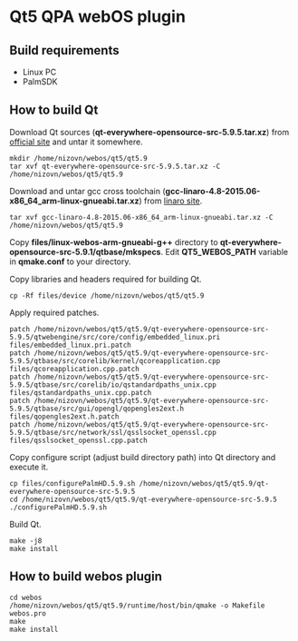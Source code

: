 Qt5 QPA webOS plugin
====================

Build requirements
------------------
- Linux PC
- PalmSDK

How to build Qt
---------------

Download Qt sources (**qt-everywhere-opensource-src-5.9.5.tar.xz**) from [official site](http://download.qt.io/official_releases/qt/5.9/5.9.5/single/) and untar it somewhere.

    mkdir /home/nizovn/webos/qt5/qt5.9
    tar xvf qt-everywhere-opensource-src-5.9.5.tar.xz -C /home/nizovn/webos/qt5/qt5.9

Download and untar gcc cross toolchain (**gcc-linaro-4.8-2015.06-x86\_64\_arm-linux-gnueabi.tar.xz**) from [linaro site](https://releases.linaro.org/archive/15.06/components/toolchain/binaries/4.8/arm-linux-gnueabi/).

    tar xvf gcc-linaro-4.8-2015.06-x86_64_arm-linux-gnueabi.tar.xz -C /home/nizovn/webos/qt5/qt5.9
Copy **files/linux-webos-arm-gnueabi-g++** directory to **qt-everywhere-opensource-src-5.9.1/qtbase/mkspecs**. Edit **QT5\_WEBOS\_PATH** variable in **qmake.conf** to your directory.

Copy libraries and headers required for building Qt.

    cp -Rf files/device /home/nizovn/webos/qt5/qt5.9

Apply required patches.

    patch /home/nizovn/webos/qt5/qt5.9/qt-everywhere-opensource-src-5.9.5/qtwebengine/src/core/config/embedded_linux.pri files/embedded_linux.pri.patch
    patch /home/nizovn/webos/qt5/qt5.9/qt-everywhere-opensource-src-5.9.5/qtbase/src/corelib/kernel/qcoreapplication.cpp files/qcoreapplication.cpp.patch
    patch /home/nizovn/webos/qt5/qt5.9/qt-everywhere-opensource-src-5.9.5/qtbase/src/corelib/io/qstandardpaths_unix.cpp files/qstandardpaths_unix.cpp.patch
    patch /home/nizovn/webos/qt5/qt5.9/qt-everywhere-opensource-src-5.9.5/qtbase/src/gui/opengl/qopengles2ext.h files/qopengles2ext.h.patch
    patch /home/nizovn/webos/qt5/qt5.9/qt-everywhere-opensource-src-5.9.5/qtbase/src/network/ssl/qsslsocket_openssl.cpp files/qsslsocket_openssl.cpp.patch

Copy configure script (adjust build directory path) into Qt directory and execute it.

    cp files/configurePalmHD.5.9.sh /home/nizovn/webos/qt5/qt5.9/qt-everywhere-opensource-src-5.9.5
    cd /home/nizovn/webos/qt5/qt5.9/qt-everywhere-opensource-src-5.9.5
    ./configurePalmHD.5.9.sh

Build Qt.

    make -j8
    make install

How to build webos plugin
-------------------------

    cd webos
    /home/nizovn/webos/qt5/qt5.9/runtime/host/bin/qmake -o Makefile webos.pro
    make
    make install

